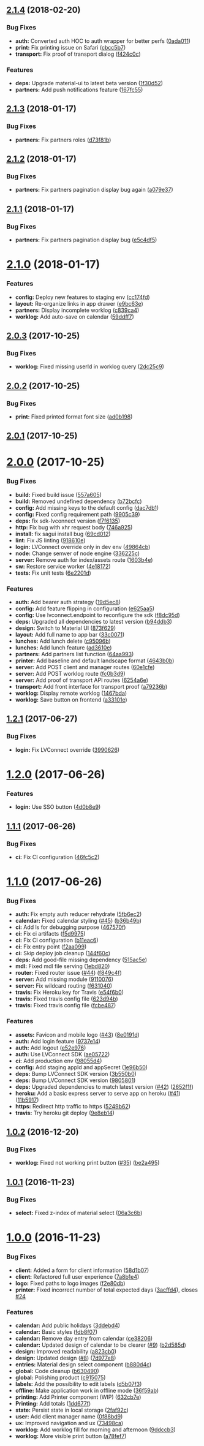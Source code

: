 <a name="2.1.4"></a>
## [2.1.4](http://gitlab.com/LinkValue/Lab/CraCra/compare/v2.1.3...v2.1.4) (2018-02-20)


### Bug Fixes

* **auth:** Converted auth HOC to auth wrapper for better perfs ([0ada011](http://gitlab.com/LinkValue/Lab/CraCra/commit/0ada011))
* **print:** Fix printing issue on Safari ([cbcc5b7](http://gitlab.com/LinkValue/Lab/CraCra/commit/cbcc5b7))
* **transport:** Fix proof of transport dialog ([f424c0c](http://gitlab.com/LinkValue/Lab/CraCra/commit/f424c0c))


### Features

* **deps:** Upgrade material-ui to latest beta version ([1f30d52](http://gitlab.com/LinkValue/Lab/CraCra/commit/1f30d52))
* **partners:** Add push notifications feature ([167fc55](http://gitlab.com/LinkValue/Lab/CraCra/commit/167fc55))



<a name="2.1.3"></a>
## [2.1.3](http://gitlab.com/LinkValue/Lab/CraCra/compare/v2.1.2...v2.1.3) (2018-01-17)


### Bug Fixes

* **partners:** Fix partners roles ([d73f81b](http://gitlab.com/LinkValue/Lab/CraCra/commit/d73f81b))



<a name="2.1.2"></a>
## [2.1.2](http://gitlab.com/LinkValue/Lab/CraCra/compare/v2.1.1...v2.1.2) (2018-01-17)


### Bug Fixes

* **partners:** Fix partners pagination display bug again ([a079e37](http://gitlab.com/LinkValue/Lab/CraCra/commit/a079e37))



<a name="2.1.1"></a>
## [2.1.1](http://gitlab.com/LinkValue/Lab/CraCra/compare/v2.1.0...v2.1.1) (2018-01-17)


### Bug Fixes

* **partners:** Fix partners pagination display bug ([e5c4df5](http://gitlab.com/LinkValue/Lab/CraCra/commit/e5c4df5))



<a name="2.1.0"></a>
# [2.1.0](http://gitlab.com/LinkValue/Lab/CraCra/compare/v2.0.3...v2.1.0) (2018-01-17)


### Features

* **config:** Deploy new features to staging env ([cc174fd](http://gitlab.com/LinkValue/Lab/CraCra/commit/cc174fd))
* **layout:** Re-organize links in app drawer ([e9bc63e](http://gitlab.com/LinkValue/Lab/CraCra/commit/e9bc63e))
* **partners:** Display incomplete worklog ([c839ca4](http://gitlab.com/LinkValue/Lab/CraCra/commit/c839ca4))
* **worklog:** Add auto-save on calendar ([59ddff7](http://gitlab.com/LinkValue/Lab/CraCra/commit/59ddff7))



<a name="2.0.3"></a>
## [2.0.3](http://gitlab.com/LinkValue/Lab/CraCra/compare/v2.0.2...v2.0.3) (2017-10-25)


### Bug Fixes

* **worklog:** Fixed missing userId in worklog query ([2dc25c9](http://gitlab.com/LinkValue/Lab/CraCra/commit/2dc25c9))



<a name="2.0.2"></a>
## [2.0.2](http://gitlab.com/LinkValue/Lab/CraCra/compare/v2.0.1...v2.0.2) (2017-10-25)


### Bug Fixes

* **print:** Fixed printed format font size ([ad0b198](http://gitlab.com/LinkValue/Lab/CraCra/commit/ad0b198))



<a name="2.0.1"></a>
## [2.0.1](http://gitlab.com/LinkValue/Lab/CraCra/compare/v2.0.0...v2.0.1) (2017-10-25)



<a name="2.0.0"></a>
# [2.0.0](http://gitlab.com/LinkValue/Lab/CraCra/compare/v1.2.1...v2.0.0) (2017-10-25)


### Bug Fixes

* **build:** Fixed build issue ([557a605](http://gitlab.com/LinkValue/Lab/CraCra/commit/557a605))
* **build:** Removed undefined dependency ([b72bcfc](http://gitlab.com/LinkValue/Lab/CraCra/commit/b72bcfc))
* **config:** Add missing keys to the default config ([dac7db1](http://gitlab.com/LinkValue/Lab/CraCra/commit/dac7db1))
* **config:** Fixed config requirement path ([9905c39](http://gitlab.com/LinkValue/Lab/CraCra/commit/9905c39))
* **deps:** fix sdk-lvconnect version ([f7f6135](http://gitlab.com/LinkValue/Lab/CraCra/commit/f7f6135))
* **http:** Fix bug with xhr request body ([746a925](http://gitlab.com/LinkValue/Lab/CraCra/commit/746a925))
* **install:** fix sagui install bug ([69cd012](http://gitlab.com/LinkValue/Lab/CraCra/commit/69cd012))
* **lint:** Fix JS linting ([918610e](http://gitlab.com/LinkValue/Lab/CraCra/commit/918610e))
* **login:** LVConnect override only in dev env ([49864cb](http://gitlab.com/LinkValue/Lab/CraCra/commit/49864cb))
* **node:** Change semver of node engine ([336225c](http://gitlab.com/LinkValue/Lab/CraCra/commit/336225c))
* **server:** Remove auth for index/assets route ([1603b4e](http://gitlab.com/LinkValue/Lab/CraCra/commit/1603b4e))
* **sw:** Restore service worker ([4e18172](http://gitlab.com/LinkValue/Lab/CraCra/commit/4e18172))
* **tests:** Fix unit tests ([6e2201d](http://gitlab.com/LinkValue/Lab/CraCra/commit/6e2201d))


### Features

* **auth:** Add bearer auth strategy ([19d5ec8](http://gitlab.com/LinkValue/Lab/CraCra/commit/19d5ec8))
* **config:** Add feature flipping in configuration ([e625aa5](http://gitlab.com/LinkValue/Lab/CraCra/commit/e625aa5))
* **config:** Use lvconnect.endpoint to reconfigure the sdk ([f8dc95d](http://gitlab.com/LinkValue/Lab/CraCra/commit/f8dc95d))
* **deps:** Upgraded all dependencies to latest version ([b94ddb3](http://gitlab.com/LinkValue/Lab/CraCra/commit/b94ddb3))
* **design:** Switch to Material UI ([873f629](http://gitlab.com/LinkValue/Lab/CraCra/commit/873f629))
* **layout:** Add full name to app bar ([33c0071](http://gitlab.com/LinkValue/Lab/CraCra/commit/33c0071))
* **lunches:** Add lunch delete ([c95096b](http://gitlab.com/LinkValue/Lab/CraCra/commit/c95096b))
* **lunches:** Add lunch feature ([ad3610e](http://gitlab.com/LinkValue/Lab/CraCra/commit/ad3610e))
* **partners:** Add partners list function ([64aa993](http://gitlab.com/LinkValue/Lab/CraCra/commit/64aa993))
* **printer:** Add baseline and default landscape format ([4643b0b](http://gitlab.com/LinkValue/Lab/CraCra/commit/4643b0b))
* **server:** Add POST client and manager routes ([60e1cfe](http://gitlab.com/LinkValue/Lab/CraCra/commit/60e1cfe))
* **server:** Add POST worklog route ([fc0b3d9](http://gitlab.com/LinkValue/Lab/CraCra/commit/fc0b3d9))
* **server:** Add proof of transport API routes ([6254a6e](http://gitlab.com/LinkValue/Lab/CraCra/commit/6254a6e))
* **transport:** Add front interface for transport proof ([a79236b](http://gitlab.com/LinkValue/Lab/CraCra/commit/a79236b))
* **worklog:** Display remote worklog ([1467bda](http://gitlab.com/LinkValue/Lab/CraCra/commit/1467bda))
* **worklog:** Save button on frontend ([a33101e](http://gitlab.com/LinkValue/Lab/CraCra/commit/a33101e))



<a name="1.2.1"></a>
## [1.2.1](http://gitlab.com/LinkValue/Lab/CraCra/compare/v1.2.0...v1.2.1) (2017-06-27)


### Bug Fixes

* **login:** Fix LVConnect override ([3990626](http://gitlab.com/LinkValue/Lab/CraCra/commit/3990626))



<a name="1.2.0"></a>
# [1.2.0](http://gitlab.com/LinkValue/Lab/CraCra/compare/v1.1.1...v1.2.0) (2017-06-26)


### Features

* **login:** Use SSO button ([4d0b8e9](http://gitlab.com/LinkValue/Lab/CraCra/commit/4d0b8e9))



<a name="1.1.1"></a>
## [1.1.1](http://gitlab.com/LinkValue/Lab/CraCra/compare/v1.1.0...v1.1.1) (2017-06-26)


### Bug Fixes

* **ci:** Fix CI configuration ([46fc5c2](http://gitlab.com/LinkValue/Lab/CraCra/commit/46fc5c2))



<a name="1.1.0"></a>
# [1.1.0](http://gitlab.com/LinkValue/Lab/CraCra/compare/v1.0.2...v1.1.0) (2017-06-26)


### Bug Fixes

* **auth:** Fix empty auth reducer rehydrate ([5fb6ec2](http://gitlab.com/LinkValue/Lab/CraCra/commit/5fb6ec2))
* **calendar:** Fixed calendar styling ([#45](http://gitlab.com/LinkValue/Lab/CraCra/issues/45)) ([b36b49b](http://gitlab.com/LinkValue/Lab/CraCra/commit/b36b49b))
* **ci:** Add ls for debugging purpose ([467570f](http://gitlab.com/LinkValue/Lab/CraCra/commit/467570f))
* **ci:** Fix ci artifacts ([f5d9975](http://gitlab.com/LinkValue/Lab/CraCra/commit/f5d9975))
* **ci:** Fix CI configuration ([b11eac6](http://gitlab.com/LinkValue/Lab/CraCra/commit/b11eac6))
* **ci:** Fix entry point ([f2aa099](http://gitlab.com/LinkValue/Lab/CraCra/commit/f2aa099))
* **ci:** Skip deploy job cleanup ([144f60c](http://gitlab.com/LinkValue/Lab/CraCra/commit/144f60c))
* **deps:** Add good-file missing dependency ([515ac5e](http://gitlab.com/LinkValue/Lab/CraCra/commit/515ac5e))
* **mdl:** Fixed mdl file serving ([1ebd820](http://gitlab.com/LinkValue/Lab/CraCra/commit/1ebd820))
* **router:** Fixed router issue ([#44](http://gitlab.com/LinkValue/Lab/CraCra/issues/44)) ([f849c4f](http://gitlab.com/LinkValue/Lab/CraCra/commit/f849c4f))
* **server:** Add missing module ([9110076](http://gitlab.com/LinkValue/Lab/CraCra/commit/9110076))
* **server:** Fix wildcard routing ([f631040](http://gitlab.com/LinkValue/Lab/CraCra/commit/f631040))
* **travis:** Fix Heroku key for Travis ([e54f6b0](http://gitlab.com/LinkValue/Lab/CraCra/commit/e54f6b0))
* **travis:** Fixed travis config file ([623d94b](http://gitlab.com/LinkValue/Lab/CraCra/commit/623d94b))
* **travis:** Fixed travis config file ([fcbe487](http://gitlab.com/LinkValue/Lab/CraCra/commit/fcbe487))


### Features

* **assets:** Favicon and mobile logo ([#43](http://gitlab.com/LinkValue/Lab/CraCra/issues/43)) ([8e0191d](http://gitlab.com/LinkValue/Lab/CraCra/commit/8e0191d))
* **auth:** Add login feature ([9737e14](http://gitlab.com/LinkValue/Lab/CraCra/commit/9737e14))
* **auth:** Add logout ([e52e976](http://gitlab.com/LinkValue/Lab/CraCra/commit/e52e976))
* **auth:** Use LVConnect SDK ([ae05722](http://gitlab.com/LinkValue/Lab/CraCra/commit/ae05722))
* **ci:** Add production env ([98055d4](http://gitlab.com/LinkValue/Lab/CraCra/commit/98055d4))
* **config:** Add staging appId and appSecret ([1e96b50](http://gitlab.com/LinkValue/Lab/CraCra/commit/1e96b50))
* **deps:** Bump LVConnect SDK version ([3b550b0](http://gitlab.com/LinkValue/Lab/CraCra/commit/3b550b0))
* **deps:** Bump LVConnect SDK version ([9805801](http://gitlab.com/LinkValue/Lab/CraCra/commit/9805801))
* **deps:** Upgraded dependencies to match latest version ([#42](http://gitlab.com/LinkValue/Lab/CraCra/issues/42)) ([2652f1f](http://gitlab.com/LinkValue/Lab/CraCra/commit/2652f1f))
* **heroku:** Add a basic express server to serve app on heroku ([#41](http://gitlab.com/LinkValue/Lab/CraCra/issues/41)) ([11b5917](http://gitlab.com/LinkValue/Lab/CraCra/commit/11b5917))
* **https:** Redirect http traffic to https ([5249b62](http://gitlab.com/LinkValue/Lab/CraCra/commit/5249b62))
* **travis:** Try heroku git deploy ([9e8eb14](http://gitlab.com/LinkValue/Lab/CraCra/commit/9e8eb14))



<a name="1.0.2"></a>
## [1.0.2](http://gitlab.com/LinkValue/Lab/CraCra/compare/v1.0.1...v1.0.2) (2016-12-20)


### Bug Fixes

* **worklog:** Fixed not working print button ([#35](http://gitlab.com/LinkValue/Lab/CraCra/issues/35)) ([be2a495](http://gitlab.com/LinkValue/Lab/CraCra/commit/be2a495))



<a name="1.0.1"></a>
## [1.0.1](http://gitlab.com/LinkValue/Lab/CraCra/compare/v1.0.0...v1.0.1) (2016-11-23)


### Bug Fixes

* **select:** Fixed z-index of material select ([06a3c6b](http://gitlab.com/LinkValue/Lab/CraCra/commit/06a3c6b))



<a name="1.0.0"></a>
# [1.0.0](http://gitlab.com/LinkValue/Lab/CraCra/compare/2faf92c...v1.0.0) (2016-11-23)


### Bug Fixes

* **client:** Added a form for client information ([58d1b07](http://gitlab.com/LinkValue/Lab/CraCra/commit/58d1b07))
* **client:** Refactored full user experience ([7a8b1e4](http://gitlab.com/LinkValue/Lab/CraCra/commit/7a8b1e4))
* **logo:** Fixed paths to logo images ([f2e80db](http://gitlab.com/LinkValue/Lab/CraCra/commit/f2e80db))
* **printer:** Fixed incorrect number of total expected days ([3acffd4](http://gitlab.com/LinkValue/Lab/CraCra/commit/3acffd4)), closes [#24](http://gitlab.com/LinkValue/Lab/CraCra/issues/24)


### Features

* **calendar:** Add public holidays ([3ddebd4](http://gitlab.com/LinkValue/Lab/CraCra/commit/3ddebd4))
* **calendar:** Basic styles ([fdb8f07](http://gitlab.com/LinkValue/Lab/CraCra/commit/fdb8f07))
* **calendar:** Remove day entry from calendar ([ce38206](http://gitlab.com/LinkValue/Lab/CraCra/commit/ce38206))
* **calendar:** Updated design of calendar to be clearer ([#9](http://gitlab.com/LinkValue/Lab/CraCra/issues/9)) ([b2d585d](http://gitlab.com/LinkValue/Lab/CraCra/commit/b2d585d))
* **design:** Improved readability ([a823cb0](http://gitlab.com/LinkValue/Lab/CraCra/commit/a823cb0))
* **design:** Updated design ([#8](http://gitlab.com/LinkValue/Lab/CraCra/issues/8)) ([7d977e8](http://gitlab.com/LinkValue/Lab/CraCra/commit/7d977e8))
* **entries:** Material design select component ([b880d4c](http://gitlab.com/LinkValue/Lab/CraCra/commit/b880d4c))
* **global:** Code cleanup ([b630490](http://gitlab.com/LinkValue/Lab/CraCra/commit/b630490))
* **global:** Polishing product ([c915075](http://gitlab.com/LinkValue/Lab/CraCra/commit/c915075))
* **labels:** Add the possibility to edit labels ([d5b07f3](http://gitlab.com/LinkValue/Lab/CraCra/commit/d5b07f3))
* **offline:** Make application work in offline mode ([36f59ab](http://gitlab.com/LinkValue/Lab/CraCra/commit/36f59ab))
* **printing:** Add Printer component (WIP) ([632cb7e](http://gitlab.com/LinkValue/Lab/CraCra/commit/632cb7e))
* **Printing:** Add totals ([1dd677f](http://gitlab.com/LinkValue/Lab/CraCra/commit/1dd677f))
* **state:** Persist state in local storage ([2faf92c](http://gitlab.com/LinkValue/Lab/CraCra/commit/2faf92c))
* **user:** Add client manager name ([0f88bd9](http://gitlab.com/LinkValue/Lab/CraCra/commit/0f88bd9))
* **ux:** Improved navigation and ux ([73498ca](http://gitlab.com/LinkValue/Lab/CraCra/commit/73498ca))
* **worklog:** Add worklog fill for morning and afternoon ([9ddccb3](http://gitlab.com/LinkValue/Lab/CraCra/commit/9ddccb3))
* **worklog:** More visible print button ([a78fef7](http://gitlab.com/LinkValue/Lab/CraCra/commit/a78fef7))




